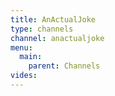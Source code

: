 ```yaml
---
title: AnActualJoke
type: channels
channel: anactualjoke
menu:
  main:
    parent: Channels
vides:
---
```

